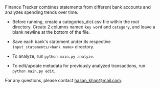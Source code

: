Finance Tracker combines statements from different bank accounts and analyzes spending trends over time.


- Before running, create a categories_dict.csv file within the root directory. Create 2 columns named `key word` and `category`, and leave a blank newline at the bottom of the file.

- Save each bank's statement under its respective `input_statements/<bank name>` directory.


- To analyze, run `python main.py analyze`.
- To edit/update metadata for previously analyzed transactions, run `python main.py edit`.


For any questions, please contact hasan_khan@mail.com.
